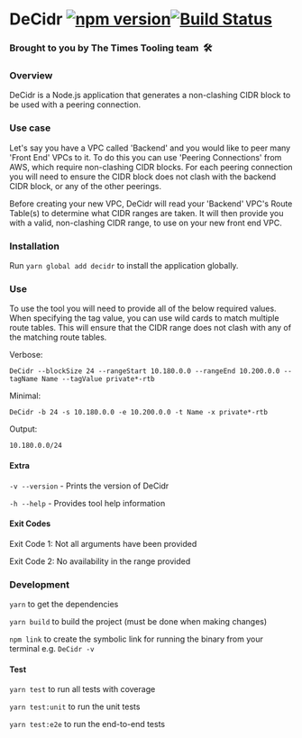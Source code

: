 # DeCidr [![npm version](https://badge.fury.io/js/decidr.svg)](https://badge.fury.io/js/decidr)[![Build Status](https://app.bitrise.io/app/33bd995fc810085b/status.svg?token=ingp6Eo62-kDbYprYQYybQ&branch=master)](https://app.bitrise.io/app/33bd995fc810085b)

### Brought to you by The Times Tooling team  🛠

### Overview

DeCidr is a Node.js application that generates a non-clashing CIDR block to be used with a peering connection.

### Use case

Let's say you have a VPC called 'Backend' and you would like to peer many 'Front End' VPCs to it. To do this you can use 'Peering Connections' from AWS, which require non-clashing CIDR blocks. For each peering connection you will need to ensure the CIDR block does not clash with the backend CIDR block, or any of the other peerings.

Before creating your new VPC, DeCidr will read your 'Backend' VPC's Route Table(s) to determine what CIDR ranges are taken. It will then provide you with a valid, non-clashing CIDR range, to use on your new front end VPC.

### Installation

Run `yarn global add decidr` to install the application globally.

### Use

To use the tool you will need to provide all of the below required values. When specifying the tag value, you can use wild cards to match multiple route tables. This will ensure that the CIDR range does not clash with any of the matching route tables.

Verbose: 

`DeCidr --blockSize 24 --rangeStart 10.180.0.0 --rangeEnd 10.200.0.0 --tagName Name --tagValue private*-rtb`

Minimal:

 `DeCidr -b 24 -s 10.180.0.0 -e 10.200.0.0 -t Name -x private*-rtb`

Output: 

`10.180.0.0/24`

#### Extra

`-v --version` - Prints the version of DeCidr

`-h --help` - Provides tool help information

#### Exit Codes
Exit Code 1: Not all arguments have been provided

Exit Code 2: No availability in the range provided

### Development

`yarn` to get the dependencies

`yarn build` to build the project (must be done when making changes)

`npm link` to create the symbolic link for running the binary from your terminal e.g. `DeCidr -v`

#### Test

`yarn test` to run all tests with coverage

`yarn test:unit` to run the unit tests

`yarn test:e2e` to run the end-to-end tests
